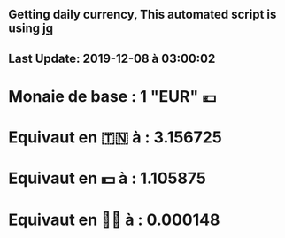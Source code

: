 ## Getting daily currency, This automated script is using [jq](https://stedolan.github.io/jq/)
## Last Update:  2019-12-08 à 03:00:02
 # Monaie de base : 1 "EUR" 💶 
 # Equivaut en 🇹🇳 à :  3.156725 
 # Equivaut en 💵 à : 1.105875
 # Equivaut en 🐱‍💻 à :  0.000148
